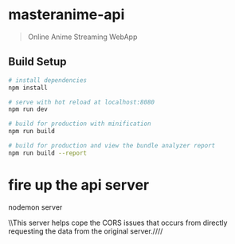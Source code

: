 # masteranime-api

> Online Anime Streaming WebApp

## Build Setup

``` bash
# install dependencies
npm install

# serve with hot reload at localhost:8080
npm run dev

# build for production with minification
npm run build

# build for production and view the bundle analyzer report
npm run build --report
```

# fire up the api server
nodemon server

\\\\This server helps cope the CORS issues that occurs from directly requesting the data from the original server.////
